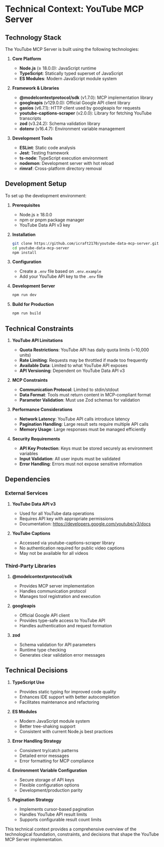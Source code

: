 # Technical Context: YouTube MCP Server

## Technology Stack

The YouTube MCP Server is built using the following technologies:

1. **Core Platform**
   - **Node.js** (≥ 18.0.0): JavaScript runtime
   - **TypeScript**: Statically typed superset of JavaScript
   - **ES Modules**: Modern JavaScript module system

2. **Framework & Libraries**
   - **@modelcontextprotocol/sdk** (v1.7.0): MCP implementation library
   - **googleapis** (v129.0.0): Official Google API client library
   - **gaxios** (v6.7.1): HTTP client used by googleapis for requests
   - **youtube-captions-scraper** (v2.0.0): Library for fetching YouTube transcripts
   - **zod** (v3.24.2): Schema validation library
   - **dotenv** (v16.4.7): Environment variable management

3. **Development Tools**
   - **ESLint**: Static code analysis
   - **Jest**: Testing framework
   - **ts-node**: TypeScript execution environment
   - **nodemon**: Development server with hot reload
   - **rimraf**: Cross-platform directory removal

## Development Setup

To set up the development environment:

1. **Prerequisites**
   - Node.js ≥ 18.0.0
   - npm or pnpm package manager
   - YouTube Data API v3 key

2. **Installation**
   ```bash
   git clone https://github.com/icraft2170/youtube-data-mcp-server.git
   cd youtube-data-mcp-server
   npm install
   ```

3. **Configuration**
   - Create a `.env` file based on `.env.example`
   - Add your YouTube API key to the `.env` file

4. **Development Server**
   ```bash
   npm run dev
   ```

5. **Build for Production**
   ```bash
   npm run build
   ```

## Technical Constraints

1. **YouTube API Limitations**
   - **Quota Restrictions**: YouTube API has daily quota limits (~10,000 units)
   - **Rate Limiting**: Requests may be throttled if made too frequently
   - **Available Data**: Limited to what YouTube API exposes
   - **API Versioning**: Dependent on YouTube Data API v3

2. **MCP Constraints**
   - **Communication Protocol**: Limited to stdin/stdout
   - **Data Format**: Tools must return content in MCP-compliant format
   - **Parameter Validation**: Must use Zod schemas for validation

3. **Performance Considerations**
   - **Network Latency**: YouTube API calls introduce latency
   - **Pagination Handling**: Large result sets require multiple API calls
   - **Memory Usage**: Large responses must be managed efficiently

4. **Security Requirements**
   - **API Key Protection**: Keys must be stored securely as environment variables
   - **Input Validation**: All user inputs must be validated
   - **Error Handling**: Errors must not expose sensitive information

## Dependencies

### External Services

1. **YouTube Data API v3**
   - Used for all YouTube data operations
   - Requires API key with appropriate permissions
   - Documentation: https://developers.google.com/youtube/v3/docs

2. **YouTube Captions**
   - Accessed via youtube-captions-scraper library
   - No authentication required for public video captions
   - May not be available for all videos

### Third-Party Libraries

1. **@modelcontextprotocol/sdk**
   - Provides MCP server implementation
   - Handles communication protocol
   - Manages tool registration and execution

2. **googleapis**
   - Official Google API client
   - Provides type-safe access to YouTube API
   - Handles authentication and request formation

3. **zod**
   - Schema validation for API parameters
   - Runtime type checking
   - Generates clear validation error messages

## Technical Decisions

1. **TypeScript Use**
   - Provides static typing for improved code quality
   - Enhances IDE support with better autocompletion
   - Facilitates maintenance and refactoring

2. **ES Modules**
   - Modern JavaScript module system
   - Better tree-shaking support
   - Consistent with current Node.js best practices

3. **Error Handling Strategy**
   - Consistent try/catch patterns
   - Detailed error messages
   - Error formatting for MCP compliance

4. **Environment Variable Configuration**
   - Secure storage of API keys
   - Flexible configuration options
   - Development/production parity

5. **Pagination Strategy**
   - Implements cursor-based pagination
   - Handles YouTube API result limits
   - Supports configurable result count limits

This technical context provides a comprehensive overview of the technological foundation, constraints, and decisions that shape the YouTube MCP Server implementation.
